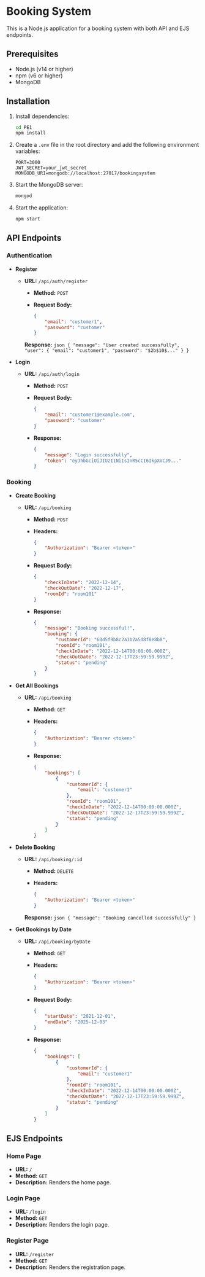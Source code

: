 # Booking System

This is a Node.js application for a booking system with both API and EJS endpoints.

## Prerequisites

- Node.js (v14 or higher)
- npm (v6 or higher)
- MongoDB

## Installation

1. Install dependencies:

    ```sh
    cd PE1
    npm install
    ```

2. Create a `.env` file in the root directory and add the following environment variables:

    ```env
    PORT=3000
    JWT_SECRET=your_jwt_secret
    MONGODB_URI=mongodb://localhost:27017/bookingsystem
    ```

3. Start the MongoDB server:

    ```sh
    mongod
    ```

4. Start the application:

    ```sh
    npm start
    ```

## API Endpoints

### Authentication

- **Register**
  - **URL:** `/api/auth/register`
    - **Method:** `POST`
    - **Request Body:**

        ```json
        {
            "email": "customer1",
            "password": "customer"
        }
        ```

     **Response:**
        ```json
        {
            "message": "User created successfully",
            "user": {
                "email": "customer1",
                "password": "$2b$10$..."
            }
        }
        ```

- **Login**
  - **URL:** `/api/auth/login`
    - **Method:** `POST`
    - **Request Body:**

        ```json
        {
            "email": "customer1@example.com",
            "password": "customer"
        }
        ```

    - **Response:**

        ```json
        {
            "message": "Login successfully",
            "token": "eyJhbGciOiJIUzI1NiIsInR5cCI6IkpXVCJ9..."
        }
        ```

### Booking

- **Create Booking**
  - **URL:** `/api/booking`
    - **Method:** `POST`
    - **Headers:**

        ```json
        {
            "Authorization": "Bearer <token>"
        }
        ```

    - **Request Body:**

        ```json
        {
            "checkInDate": "2022-12-14",
            "checkOutDate": "2022-12-17",
            "roomId": "room101"
        }
        ```

    - **Response:**

        ```json
        {
            "message": "Booking successful!",
            "booking": {
                "customerId": "60d5f9b8c2a1b2a5d8f8e8b8",
                "roomId": "room101",
                "checkInDate": "2022-12-14T00:00:00.000Z",
                "checkOutDate": "2022-12-17T23:59:59.999Z",
                "status": "pending"
            }
        }
        ```

- **Get All Bookings**
  - **URL:** `/api/booking`
    - **Method:** `GET`
    - **Headers:**

        ```json
        {
            "Authorization": "Bearer <token>"
        }
        ```

    - **Response:**

        ```json
        {
            "bookings": [
                {
                    "customerId": {
                        "email": "customer1"
                    },
                    "roomId": "room101",
                    "checkInDate": "2022-12-14T00:00:00.000Z",
                    "checkOutDate": "2022-12-17T23:59:59.999Z",
                    "status": "pending"
                }
            ]
        }
        ```

- **Delete Booking**
  - **URL:** `/api/booking/:id`
    - **Method:** `DELETE`
    - **Headers:**

        ```json
        {
            "Authorization": "Bearer <token>"
        }
        ```

     **Response:**
        ```json
        {
            "message": "Booking cancelled successfully"
        }
        ```

- **Get Bookings by Date**
  - **URL:** `/api/booking/byDate`
    - **Method:** `GET`
    - **Headers:**

        ```json
        {
            "Authorization": "Bearer <token>"
        }
        ```

    - **Request Body:**

        ```json
        {
            "startDate": "2021-12-01",
            "endDate": "2025-12-03"
        }
        ```

    - **Response:**

        ```json
        {
            "bookings": [
                {
                    "customerId": {
                        "email": "customer1"
                    },
                    "roomId": "room101",
                    "checkInDate": "2022-12-14T00:00:00.000Z",
                    "checkOutDate": "2022-12-17T23:59:59.999Z",
                    "status": "pending"
                }
            ]
        }
        ```

## EJS Endpoints

### Home Page

- **URL:** `/`
- **Method:** `GET`
- **Description:** Renders the home page.

### Login Page

- **URL:** `/login`
- **Method:** `GET`
- **Description:** Renders the login page.

### Register Page

- **URL:** `/register`
- **Method:** `GET`
- **Description:** Renders the registration page.
